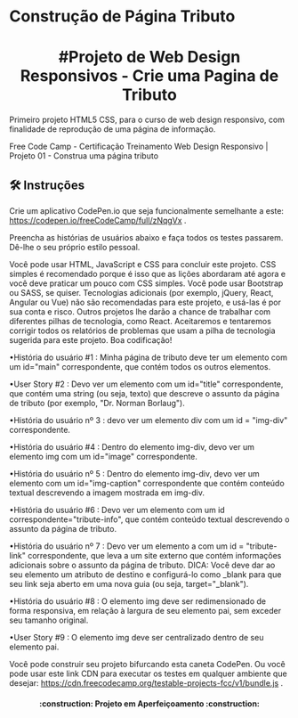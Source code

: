 # Construção de Página Tributo

<h1 align="center"> #Projeto de Web Design Responsivos - Crie uma Pagina de Tributo </h1>
Primeiro projeto HTML5 CSS, para o curso de web design responsivo, com finalidade de reprodução de uma página de informação.

Free Code Camp - Certificação Treinamento Web Design Responsivo | Projeto 01 - Construa uma página tributo

## 🛠️ Instruções 

Crie um aplicativo CodePen.io que seja funcionalmente semelhante a este: https://codepen.io/freeCodeCamp/full/zNqgVx .

Preencha as histórias de usuários abaixo e faça todos os testes passarem. Dê-lhe o seu próprio estilo pessoal.

Você pode usar HTML, JavaScript e CSS para concluir este projeto. CSS simples é recomendado porque é isso que as lições abordaram até agora e você deve praticar um pouco com CSS simples. Você pode usar Bootstrap ou SASS, se quiser. Tecnologias adicionais (por exemplo, jQuery, React, Angular ou Vue) não são recomendadas para este projeto, e usá-las é por sua conta e risco. Outros projetos lhe darão a chance de trabalhar com diferentes pilhas de tecnologia, como React. Aceitaremos e tentaremos corrigir todos os relatórios de problemas que usam a pilha de tecnologia sugerida para este projeto. Boa codificação!

•História do usuário #1 : Minha página de tributo deve ter um elemento com um id="main" correspondente, que contém todos os outros elementos.

•User Story #2 : Devo ver um elemento com um id="title" correspondente, que contém uma string (ou seja, texto) que descreve o assunto da página de tributo (por exemplo, "Dr. Norman Borlaug").

•História do usuário nº 3 : devo ver um elemento div com um id = "img-div" correspondente.

•História do usuário #4 : Dentro do elemento img-div, devo ver um elemento img com um id="image" correspondente.

•História do usuário nº 5 : Dentro do elemento img-div, devo ver um elemento com um id="img-caption" correspondente que contém conteúdo textual descrevendo a imagem mostrada em img-div.

•História do usuário #6 : Devo ver um elemento com um id correspondente="tribute-info", que contém conteúdo textual descrevendo o assunto da página de tributo.

•História do usuário nº 7 : Devo ver um elemento a com um id = "tribute-link" correspondente, que leva a um site externo que contém informações adicionais sobre o assunto da página de tributo. DICA: Você deve dar ao seu elemento um atributo de destino e configurá-lo como _blank para que seu link seja aberto em uma nova guia (ou seja, target="_blank").

•História do usuário #8 : O elemento img deve ser redimensionado de forma responsiva, em relação à largura de seu elemento pai, sem exceder seu tamanho original.

•User Story #9 : O elemento img deve ser centralizado dentro de seu elemento pai.

Você pode construir seu projeto bifurcando esta caneta CodePen. Ou você pode usar este link CDN para executar os testes em qualquer ambiente que desejar: https://cdn.freecodecamp.org/testable-projects-fcc/v1/bundle.js .

<h4 align="center"> 
    :construction:  Projeto em Aperfeiçoamento  :construction:
</h4>
  
